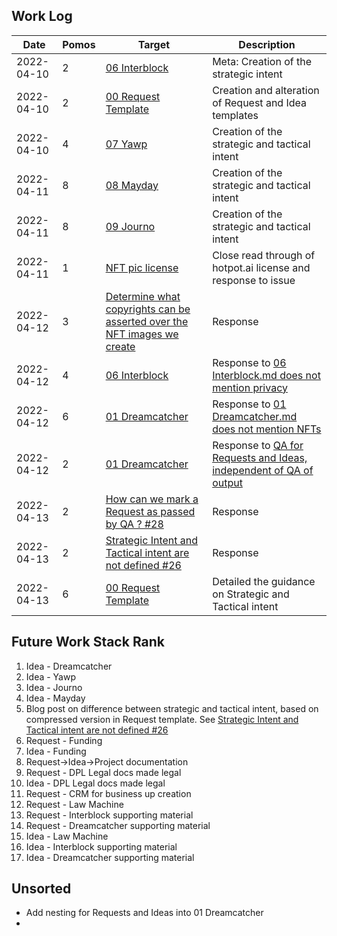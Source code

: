 ## Work Log

| Date       | Pomos | Target                                                                                                                                                | Description                                                                                                                                      |
| ---------- | ----- | ----------------------------------------------------------------------------------------------------------------------------------------------------- | ------------------------------------------------------------------------------------------------------------------------------------------------ |
| 2022-04-10 | 2     | [06 Interblock](../../Requests/06%20Interblock.md)                                                                                                    | Meta: Creation of the strategic intent                                                                                                           |
| 2022-04-10 | 2     | [00 Request Template](../../Requests/00%20Request%20Template.md)                                                                                      | Creation and alteration of Request and Idea templates                                                                                            |
| 2022-04-10 | 4     | [07 Yawp](../../Requests/07%20yawp.md)                                                                                                                | Creation of the strategic and tactical intent                                                                                                    |
| 2022-04-11 | 8     | [08 Mayday](../../Requests/08%20mayday.md)                                                                                                            | Creation of the strategic and tactical intent                                                                                                    |
| 2022-04-11 | 8     | [09 Journo](../../Requests/09%20Journo.md)                                                                                                            | Creation of the strategic and tactical intent                                                                                                    |
| 2022-04-11 | 1     | [NFT pic license](https://github.com/dreamcatcher-tech/dreamcatcher-tech.github.io/issues/18)                                                         | Close read through of hotpot.ai license and response to issue                                                                                    |
| 2022-04-12 | 3     | [Determine what copyrights can be asserted over the NFT images we create](https://github.com/dreamcatcher-tech/dreamcatcher-tech.github.io/issues/18) | Response                                                                                                                                         |
| 2022-04-12 | 4     | [06 Interblock](../../Requests/06%20Interblock.md)                                                                                                    | Response to [06 Interblock.md does not mention privacy](https://github.com/dreamcatcher-tech/dreamcatcher-tech.github.io/issues/22)              |
| 2022-04-12 | 6     | [01 Dreamcatcher](../../Requests/01%20Dreamcatcher.md)                                                                                                | Response to [01 Dreamcatcher.md does not mention NFTs](https://github.com/dreamcatcher-tech/dreamcatcher-tech.github.io/issues/21)               |
| 2022-04-12 | 2     | [01 Dreamcatcher](../../Requests/01%20Dreamcatcher.md)                                                                                                | Response to [QA for Requests and Ideas, independent of QA of output](https://github.com/dreamcatcher-tech/dreamcatcher-tech.github.io/issues/20) |
| 2022-04-13 | 2            | [How can we mark a Request as passed by QA ? #28](https://github.com/dreamcatcher-tech/dreamcatcher-tech.github.io/issues/28) | Response |
| 2022-04-13 | 2            | [Strategic Intent and Tactical intent are not defined #26](https://github.com/dreamcatcher-tech/dreamcatcher-tech.github.io/issues/26) | Response |
| 2022-04-13 | 6            | [00 Request Template](https://github.com/dreamcatcher-tech/dreamcatcher-tech.github.io/blob/master/website/nfas/Requests/00%20Request%20Template.md) | Detailed the guidance on Strategic and Tactical intent |

## Future Work Stack Rank

1. Idea - Dreamcatcher
5. Idea - Yawp
6. Idea - Journo
7. Idea - Mayday
8. Blog post on difference between strategic and tactical intent, based on compressed version in Request template.  See [Strategic Intent and Tactical intent are not defined #26](https://github.com/dreamcatcher-tech/dreamcatcher-tech.github.io/issues/26)
9. Request - Funding
10. Idea - Funding
11. Request->Idea->Project documentation
12. Request - DPL Legal docs made legal
13. Idea - DPL Legal docs made legal
14. Request - CRM for business up creation
15. Request - Law Machine
16. Request - Interblock supporting material
17. Request - Dreamcatcher supporting material
18. Idea - Law Machine
19. Idea - Interblock supporting material
20. Idea - Dreamcatcher supporting material

## Unsorted

- Add nesting for Requests and Ideas into 01 Dreamcatcher
-
